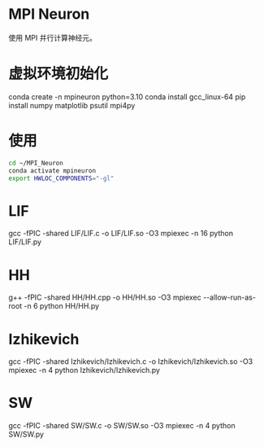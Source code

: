 # MPI Neuron

使用 MPI 并行计算神经元。


# 虚拟环境初始化
conda create -n mpineuron python=3.10
conda install gcc_linux-64
pip install numpy matplotlib psutil mpi4py

# 使用

```sh
cd ~/MPI_Neuron
conda activate mpineuron
export HWLOC_COMPONENTS="-gl"
```

# LIF
gcc -fPIC -shared LIF/LIF.c -o LIF/LIF.so -O3
mpiexec -n 16 python LIF/LIF.py

# HH
g++ -fPIC -shared HH/HH.cpp -o HH/HH.so -O3
mpiexec --allow-run-as-root -n 6 python HH/HH.py

# Izhikevich
gcc -fPIC -shared Izhikevich/Izhikevich.c -o Izhikevich/Izhikevich.so -O3
mpiexec -n 4 python Izhikevich/Izhikevich.py

# SW
gcc -fPIC -shared SW/SW.c -o SW/SW.so -O3
mpiexec -n 4 python SW/SW.py